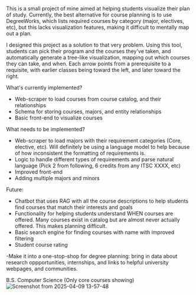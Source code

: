 This is a small project of mine aimed at helping students visualize their plan of study. Currently, the best alternative for course planning is to use DegreeWorks, which lists required courses by category (major, electives, etc), but this lacks visualization features, making it difficult to mentally map out a plan. 

I designed this project as a solution to that very problem. Using this tool, students can pick their program and the courses they've taken, and automatically generate a tree-like visualization, mapping out which courses they can take, and when. Each arrow points from a prerequisite to a requisite, with earlier classes being toward the left, and later toward the right.

What's currently implemented?
- Web-scraper to load courses from course catalog, and their relationships
- Schema for storing courses, majors, and entity relationships
- Basic front-end to visualize courses

What needs to be implemented?
- Web-scraper to load majors with their requirement categories (Core, elective, etc). Will definitely be using a language model to help because of how inconsistent the formatting of requirements is.
- Logic to handle different types of requirements and parse natural language (Pick 2 from following, 6 credits from any ITSC XXXX, etc)
- Improved front-end
- Adding multiple majors and minors

Future:
- Chatbot that uses RAG with all the course descriptions to help students find courses that match their interests and goals
- Functionality for helping students understand WHEN courses are offered. Many courses exist in catalog but are almost never actually offered. This makes planning difficult.
- Basic search engine for finding courses with name with improved filtering
- Student course rating


-Make it into a one-stop-shop for degree planning: bring in data about research oppportunities,
internships, and links to helpful university webpages, and communities.


B.S. Computer Science (Only core courses showing)
![Screenshot from 2025-04-09 13-57-48](https://github.com/user-attachments/assets/2a0b9f4a-d09f-4a02-bfbb-77495bba8c05)

